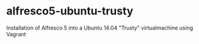 # alfresco5-ubuntu-trusty
Installation of Alfresco 5 into a Ubuntu 14.04 "Trusty" virtualmachine using Vagrant  
